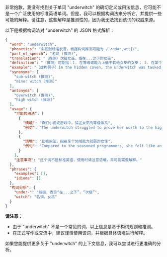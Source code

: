 非常抱歉，我没有找到关于单词 "underwitch" 的确切定义或用法信息，它可能不是一个广泛使用的标准英语单词。但是，我可以根据构词法来分析它，并提供一些可能的解释。请注意，这些解释是推测性的，因为我无法找到该词的权威来源。

以下是根据构词法对 "underwitch" 的 JSON 格式解析：

```json
{
  "word": "underwitch",
  "phonetics": "未找到标准发音，根据构词推测可能为 /ˈʌndərˌwɪtʃ/",
  "part_of_speech": "名词 (推测)",
  "translation": "（推测）次级女巫，或在...之下的女巫",
  "definition": "（推测）可能指：1. 在等级或能力上低于其他女巫的女巫； 2. 在某个特定事物或领域之下的女巫，例如地下女巫。",
  "example": "（虚构例子）In the hidden coven, the underwitch was tasked with guarding the ancient relics. / 在这个隐秘的女巫集会中，次级女巫负责守护古老的遗物。",
  "synonyms": [
    "sub-witch (推测)",
    "minor witch (推测)"
  ],
  "antonyms": [
    "overwitch (推测)",
    "high witch (推测)"
  ],
  "usage": {
    "可能的用法": [
      {
        "情境": "奇幻小说或游戏中，描述女巫的等级体系",
        "例句": "The underwitch struggled to prove her worth to the high council."
      },
      {
        "情境": "比喻用法，指在某个领域能力较弱的女性",
        "例句": "Compared to the seasoned programmers, she felt like an underwitch in the world of coding."
      }
    ],
    "注意事项": "这个词不是标准英语，使用时请注意语境，并可能需要解释。"
  },
  "phrases": {
    "examples": [],
    "idioms": []
  },
  "构词分析": {
    "under-": "前缀，表示“在...之下”，“次级”",
    "witch": "名词，女巫"
  }
}
```

**请注意：**

*   由于 "underwitch" 不是一个常见的词，以上信息是基于构词规则和推测。
*   在正式写作或交流中，建议谨慎使用该词，并根据具体语境进行解释。

如果您能提供更多关于 "underwitch" 的上下文信息，我可以尝试进行更准确的分析。 